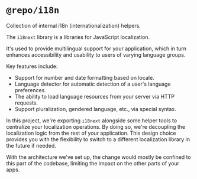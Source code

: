 # `@repo/i18n`

Collection of internal i18n (internationalization) helpers.

The `i18next` library is a libraries for JavaScript localization.

It's used to provide multilingual support for your application,
which in turn enhances accessibility and usability to users of varying language groups.

Key features include:

- Support for number and date formatting based on locale.
- Language detector for automatic detection of a user's language preferences.
- The ability to load language resources from your server via HTTP requests.
- Support pluralization, gendered language, etc., via special syntax.

In this project, we're exporting `i18next` alongside some helper tools
to centralize your localization operations.
By doing so, we're decoupling the localization logic from the rest of your application.
This design choice provides you with the flexibility to switch to a different
localization library in the future if needed.

With the architecture we've set up, the change would mostly be confined
to this part of the codebase, limiting the impact on the other parts of your apps.
